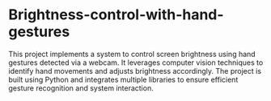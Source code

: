 # Brightness-control-with-hand-gestures
This project implements a system to control screen brightness using hand gestures detected via a webcam. It leverages computer vision techniques to identify hand movements and adjusts brightness accordingly. The project is built using Python and integrates multiple libraries to ensure efficient gesture recognition and system interaction.
